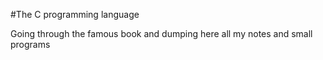 #The C programming language

Going through the famous book and dumping here all my notes and small programs
